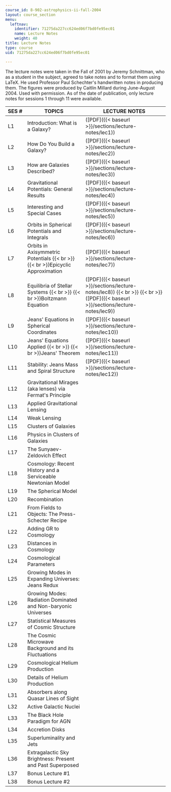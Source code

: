 ```yaml
---
course_id: 8-902-astrophysics-ii-fall-2004
layout: course_section
menu:
  leftnav:
    identifier: 71275da227cc624ed06f7bd0fe95ec01
    name: Lecture Notes
    weight: 40
title: Lecture Notes
type: course
uid: 71275da227cc624ed06f7bd0fe95ec01

---
```


The lecture notes were taken in the Fall of 2001 by Jeremy Schnittman, who as a student in the subject, agreed to take notes and to format them using LaTeX. He used Professor Paul Schechter's handwritten notes in producing them. The figures were produced by Caitlin Millard during June-August 2004. Used with permission. As of the date of publication, only lecture notes for sessions 1 through 11 were available.

| SES # | TOPICS | LECTURE NOTES |
| --- | --- | --- |
| L1 | Introduction: What is a Galaxy? | ([PDF]({{< baseurl >}}/sections/lecture-notes/lec1)) |
| L2 | How Do You Build a Galaxy? | ([PDF]({{< baseurl >}}/sections/lecture-notes/lec2)) |
| L3 | How are Galaxies Described? | ([PDF]({{< baseurl >}}/sections/lecture-notes/lec3)) |
| L4 | Gravitational Potentials: General Results | ([PDF]({{< baseurl >}}/sections/lecture-notes/lec4)) |
| L5 | Interesting and Special Cases | ([PDF]({{< baseurl >}}/sections/lecture-notes/lec5)) |
| L6 | Orbits in Spherical Potentials and Integrals | ([PDF]({{< baseurl >}}/sections/lecture-notes/lec6)) |
| L7 | Orbits in Axisymmetric Potentials  {{< br >}}  {{< br >}}Epicyclic Approximation | ([PDF]({{< baseurl >}}/sections/lecture-notes/lec7)) |
| L8 | Equilibria of Stellar Systems  {{< br >}}  {{< br >}}Boltzmann Equation | ([PDF]({{< baseurl >}}/sections/lecture-notes/lec8))  {{< br >}}  {{< br >}}([PDF]({{< baseurl >}}/sections/lecture-notes/lec9)) |
| L9 | Jeans' Equations in Spherical Coordinates | ([PDF]({{< baseurl >}}/sections/lecture-notes/lec10)) |
| L10 | Jeans' Equations Applied  {{< br >}}  {{< br >}}Jeans' Theorem | ([PDF]({{< baseurl >}}/sections/lecture-notes/lec11)) |
| L11 | Stability: Jeans Mass and Spiral Structure | ([PDF]({{< baseurl >}}/sections/lecture-notes/lec12)) |
| L12 | Gravitational Mirages (aka lenses) via Fermat's Principle | &nbsp; |
| L13 | Applied Gravitational Lensing | &nbsp; |
| L14 | Weak Lensing | &nbsp; |
| L15 | Clusters of Galaxies | &nbsp; |
| L16 | Physics in Clusters of Galaxies | &nbsp; |
| L17 | The Sunyaev-Zeldovich Effect | &nbsp; |
| L18 | Cosmology: Recent History and a Serviceable Newtonian Model | &nbsp; |
| L19 | The Spherical Model | &nbsp; |
| L20 | Recombination | &nbsp; |
| L21 | From Fields to Objects: The Press-Schecter Recipe | &nbsp; |
| L22 | Adding GR to Cosmology | &nbsp; |
| L23 | Distances in Cosmology | &nbsp; |
| L24 | Cosmological Parameters | &nbsp; |
| L25 | Growing Modes in Expanding Universes: Jeans Redux | &nbsp; |
| L26 | Growing Modes: Radiation Dominated and Non-baryonic Universes | &nbsp; |
| L27 | Statistical Measures of Cosmic Structure | &nbsp; |
| L28 | The Cosmic Microwave Background and its Fluctuations | &nbsp; |
| L29 | Cosmological Helium Production | &nbsp; |
| L30 | Details of Helium Production | &nbsp; |
| L31 | Absorbers along Quasar Lines of Sight | &nbsp; |
| L32 | Active Galactic Nuclei | &nbsp; |
| L33 | The Black Hole Paradigm for AGN | &nbsp; |
| L34 | Accretion Disks | &nbsp; |
| L35 | Superluminality and Jets | &nbsp; |
| L36 | Extragalactic Sky Brightness: Present and Past Superposed | &nbsp; |
| L37 | Bonus Lecture #1 | &nbsp; |
| L38 | Bonus Lecture #2 |